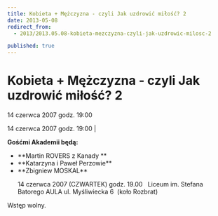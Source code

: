 ```yaml
---
title: Kobieta + Mężczyzna - czyli Jak uzdrowić miłość? 2
date: 2013-05-08
redirect_from: 
  - 2013/2013.05.08-kobieta-mezczyzna-czyli-jak-uzdrowic-milosc-2

published: true
---
```




# Kobieta + Mężczyzna - czyli Jak uzdrowić miłość? 2

<time>14 czerwca 2007 godz. 19:00</time>

14 czerwca 2007 godz. 19:00 | 

**Gośćmi Akademii będą:**

<UL>
<LI>
**Martin ROVERS z Kanady **
<LI>
**Katarzyna i Paweł Perzowie**
<LI>
**Zbigniew MOSKAL**

14 czerwca 2007 (CZWARTEK) godz. 19.00&nbsp;&nbsp;
Liceum im. Stefana Batorego AULA 
ul. Myśliwiecka 6&nbsp; (koło Rozbrat)
</LI></UL>

Wstęp wolny.


<!--{{json:{"created_date":"2013-05-08 20:59:32","publish_down":"0000-00-00 00:00:00","id":"510"}}}-->
